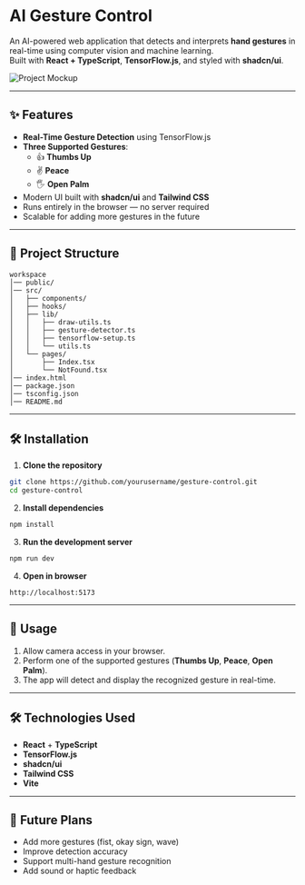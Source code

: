 # AI Gesture Control

An AI-powered web application that detects and interprets **hand gestures** in real-time using computer vision and machine learning.  
Built with **React + TypeScript**, **TensorFlow.js**, and styled with **shadcn/ui**.

![Project Mockup](https://i.postimg.cc/3xZJ8Mck/gesture-control-project-mockup.png)

---

## ✨ Features
- **Real-Time Gesture Detection** using TensorFlow.js
- **Three Supported Gestures**:
  - 👍 **Thumbs Up**
  - ✌️ **Peace**
  - 🖐 **Open Palm**
- Modern UI built with **shadcn/ui** and **Tailwind CSS**
- Runs entirely in the browser — no server required
- Scalable for adding more gestures in the future

---

## 📂 Project Structure

```
workspace
│── public/
│── src/
│   ├── components/
│   ├── hooks/
│   ├── lib/
│   │   ├── draw-utils.ts
│   │   ├── gesture-detector.ts
│   │   ├── tensorflow-setup.ts
│   │   └── utils.ts
│   └── pages/
│       ├── Index.tsx
│       └── NotFound.tsx
│── index.html
│── package.json
│── tsconfig.json
│── README.md
```

---

## 🛠 Installation

1. **Clone the repository**
```bash
git clone https://github.com/yourusername/gesture-control.git
cd gesture-control
```

2. **Install dependencies**
```bash
npm install
```

3. **Run the development server**
```bash
npm run dev
```

4. **Open in browser**
```
http://localhost:5173
```

---

## 🚀 Usage

1. Allow camera access in your browser.  
2. Perform one of the supported gestures (**Thumbs Up**, **Peace**, **Open Palm**).  
3. The app will detect and display the recognized gesture in real-time.  

---

## 🛠 Technologies Used

- **React** + **TypeScript**
- **TensorFlow.js**
- **shadcn/ui**
- **Tailwind CSS**
- **Vite**

---

## 📌 Future Plans
- Add more gestures (fist, okay sign, wave)
- Improve detection accuracy
- Support multi-hand gesture recognition
- Add sound or haptic feedback
